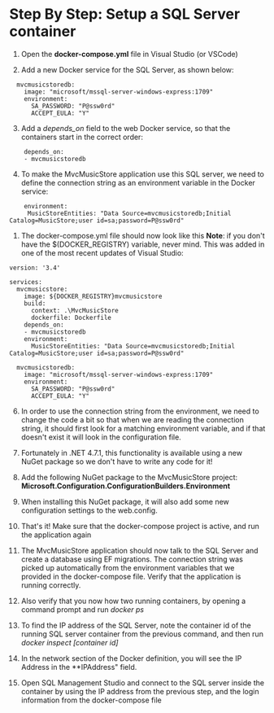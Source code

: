 # Step By Step: Setup a SQL Server container #

1. Open the **docker-compose.yml** file in Visual Studio (or VSCode) 

2. Add a new Docker service for the SQL Server, as shown below:

```
  mvcmusicstoredb:
    image: "microsoft/mssql-server-windows-express:1709"
    environment:
      SA_PASSWORD: "P@ssw0rd"
      ACCEPT_EULA: "Y"
```

3. Add a *depends_on* field to the web Docker service, so that the containers start in the correct order:
```
    depends_on:
    - mvcmusicstoredb
```

4. To make the MvcMusicStore application use this SQL server, we need to define the connection string as an environment variable in the Docker service:
 
 ```
     environment:
      MusicStoreEntities: "Data Source=mvcmusicstoredb;Initial Catalog=MusicStore;user id=sa;password=P@ssw0rd"
 ```

1. The docker-compose.yml file should now look like this 
**Note**: if you don't have the $(DOCKER_REGISTRY) variable, never mind. This was added in one of the most recent updates of Visual Studio:

```
version: '3.4'

services:
  mvcmusicstore:
    image: ${DOCKER_REGISTRY}mvcmusicstore
    build:
      context: .\MvcMusicStore
      dockerfile: Dockerfile
    depends_on:
    - mvcmusicstoredb
    environment:
      MusicStoreEntities: "Data Source=mvcmusicstoredb;Initial Catalog=MusicStore;user id=sa;password=P@ssw0rd"

  mvcmusicstoredb:
    image: "microsoft/mssql-server-windows-express:1709"
    environment:
      SA_PASSWORD: "P@ssw0rd"
      ACCEPT_EULA: "Y"
```

6. In order to use the connection string from the environment, we need to change the code a bit so that when we are reading the connection string, it should first look for a matching environment variable, and if that doesn't exist it will look in the configuration file.

7. Fortunately in .NET 4.7.1, this functionality is available using a new NuGet package so we don't have to write any code for it!

8. Add the following NuGet package to the MvcMusicStore project: **Microsoft.Configuration.ConfigurationBuilders.Environment**

9. When installing this NuGet package, it will also add some new configuration settings to the web.config.

10. That's it! Make sure that the docker-compose project is active, and run the application again

7. The MvcMusicStore application should now talk to the SQL Server and create a database using EF migrations. The connection string was picked up automatically from the environment variables that we provided in the docker-compose file. Verify that the application is running correctly.

8. Also verify that you now how two running containers, by opening a command prompt and run *docker ps*

9. To find the IP address of the SQL Server, note the container id of the running SQL server container from the previous command, and then run *docker inspect [container id]*

10. In the network section of the Docker definition, you will see the IP Address in the **IPAddress" field.

11. Open SQL Management Studio and connect to the SQL server inside the container by using the IP address from the previous step, and the login information from the docker-compose file